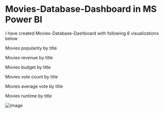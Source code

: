 # Movies-Database-Dashboard in MS Power BI

I have created Movies-Database-Dashboard with following 6 visualizations below

Movies popularity by title

Movies revenue by title

Movies budget by title

Movies vote count by title

Movies average vote by title

Movies runtime by title


![image](https://github.com/faani/Movies-Database-Dashboard/assets/18075830/4777d147-3e74-41a4-9942-9f1e02b91c1b)
